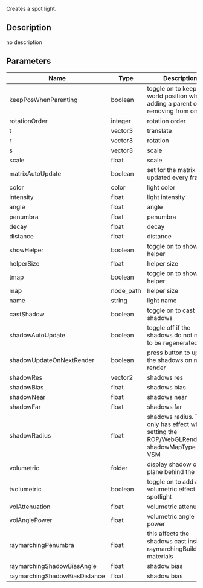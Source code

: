 Creates a spot light.



## Description
no description
## Parameters

<table>
<thead>
	<tr>
		<th>Name</th>
		<th>Type</th>
		<th>Description</th>
	</tr>
</thead>
<tr>
	<td>keepPosWhenParenting</td>
	<td><div class='bg-emerald-800 px-2 py-px text-white rounded-sm'>boolean</div></td>
	<td>toggle on to keep world position when adding a parent or removing from one</td>
</tr>
<tr>
	<td>rotationOrder</td>
	<td><div class='bg-orange-800 px-2 py-px text-white rounded-sm'>integer</div></td>
	<td>rotation order</td>
</tr>
<tr>
	<td>t</td>
	<td><div class='bg-blue-800 px-2 py-px text-white rounded-sm'>vector3</div></td>
	<td>translate</td>
</tr>
<tr>
	<td>r</td>
	<td><div class='bg-blue-800 px-2 py-px text-white rounded-sm'>vector3</div></td>
	<td>rotation</td>
</tr>
<tr>
	<td>s</td>
	<td><div class='bg-blue-800 px-2 py-px text-white rounded-sm'>vector3</div></td>
	<td>scale</td>
</tr>
<tr>
	<td>scale</td>
	<td><div class='bg-yellow-800 px-2 py-px text-white rounded-sm'>float</div></td>
	<td>scale</td>
</tr>
<tr>
	<td>matrixAutoUpdate</td>
	<td><div class='bg-emerald-800 px-2 py-px text-white rounded-sm'>boolean</div></td>
	<td>set for the matrix to be updated every frame</td>
</tr>
<tr>
	<td>color</td>
	<td><div class='bg-lime-800 px-2 py-px text-white rounded-sm'>color</div></td>
	<td>light color</td>
</tr>
<tr>
	<td>intensity</td>
	<td><div class='bg-yellow-800 px-2 py-px text-white rounded-sm'>float</div></td>
	<td>light intensity</td>
</tr>
<tr>
	<td>angle</td>
	<td><div class='bg-yellow-800 px-2 py-px text-white rounded-sm'>float</div></td>
	<td>angle</td>
</tr>
<tr>
	<td>penumbra</td>
	<td><div class='bg-yellow-800 px-2 py-px text-white rounded-sm'>float</div></td>
	<td>penumbra</td>
</tr>
<tr>
	<td>decay</td>
	<td><div class='bg-yellow-800 px-2 py-px text-white rounded-sm'>float</div></td>
	<td>decay</td>
</tr>
<tr>
	<td>distance</td>
	<td><div class='bg-yellow-800 px-2 py-px text-white rounded-sm'>float</div></td>
	<td>distance</td>
</tr>
<tr>
	<td>showHelper</td>
	<td><div class='bg-emerald-800 px-2 py-px text-white rounded-sm'>boolean</div></td>
	<td>toggle on to show helper</td>
</tr>
<tr>
	<td>helperSize</td>
	<td><div class='bg-yellow-800 px-2 py-px text-white rounded-sm'>float</div></td>
	<td>helper size</td>
</tr>
<tr>
	<td>tmap</td>
	<td><div class='bg-emerald-800 px-2 py-px text-white rounded-sm'>boolean</div></td>
	<td>toggle on to show helper</td>
</tr>
<tr>
	<td>map</td>
	<td><div class='bg-indigo-800 px-2 py-px text-white rounded-sm'>node_path</div></td>
	<td>helper size</td>
</tr>
<tr>
	<td>name</td>
	<td><div class='bg-purple-800 px-2 py-px text-white rounded-sm'>string</div></td>
	<td>light name</td>
</tr>
<tr>
	<td>castShadow</td>
	<td><div class='bg-emerald-800 px-2 py-px text-white rounded-sm'>boolean</div></td>
	<td>toggle on to cast shadows</td>
</tr>
<tr>
	<td>shadowAutoUpdate</td>
	<td><div class='bg-emerald-800 px-2 py-px text-white rounded-sm'>boolean</div></td>
	<td>toggle off if the shadows do not need to be regenerated</td>
</tr>
<tr>
	<td>shadowUpdateOnNextRender</td>
	<td><div class='bg-emerald-800 px-2 py-px text-white rounded-sm'>boolean</div></td>
	<td>press button to update the shadows on next render</td>
</tr>
<tr>
	<td>shadowRes</td>
	<td><div class='bg-teal-800 px-2 py-px text-white rounded-sm'>vector2</div></td>
	<td>shadows res</td>
</tr>
<tr>
	<td>shadowBias</td>
	<td><div class='bg-yellow-800 px-2 py-px text-white rounded-sm'>float</div></td>
	<td>shadows bias</td>
</tr>
<tr>
	<td>shadowNear</td>
	<td><div class='bg-yellow-800 px-2 py-px text-white rounded-sm'>float</div></td>
	<td>shadows near</td>
</tr>
<tr>
	<td>shadowFar</td>
	<td><div class='bg-yellow-800 px-2 py-px text-white rounded-sm'>float</div></td>
	<td>shadows far</td>
</tr>
<tr>
	<td>shadowRadius</td>
	<td><div class='bg-yellow-800 px-2 py-px text-white rounded-sm'>float</div></td>
	<td>shadows radius. This only has effect when setting the ROP/WebGLRenderer's shadowMapType to VSM</td>
</tr>
<tr>
	<td>volumetric</td>
	<td><div class='bg-slate-800 px-2 py-px text-white rounded-sm'>folder</div></td>
	<td>display shadow on a plane behind the light</td>
</tr>
<tr>
	<td>tvolumetric</td>
	<td><div class='bg-emerald-800 px-2 py-px text-white rounded-sm'>boolean</div></td>
	<td>toggle on to add a volumetric effect to the spotlight</td>
</tr>
<tr>
	<td>volAttenuation</td>
	<td><div class='bg-yellow-800 px-2 py-px text-white rounded-sm'>float</div></td>
	<td>volumetric attenuation</td>
</tr>
<tr>
	<td>volAnglePower</td>
	<td><div class='bg-yellow-800 px-2 py-px text-white rounded-sm'>float</div></td>
	<td>volumetric angle power</td>
</tr>
<tr>
	<td>raymarchingPenumbra</td>
	<td><div class='bg-yellow-800 px-2 py-px text-white rounded-sm'>float</div></td>
	<td>this affects the shadows cast inside raymarchingBuilder materials</td>
</tr>
<tr>
	<td>raymarchingShadowBiasAngle</td>
	<td><div class='bg-yellow-800 px-2 py-px text-white rounded-sm'>float</div></td>
	<td>shadow bias</td>
</tr>
<tr>
	<td>raymarchingShadowBiasDistance</td>
	<td><div class='bg-yellow-800 px-2 py-px text-white rounded-sm'>float</div></td>
	<td>shadow bias</td>
</tr>
</table>